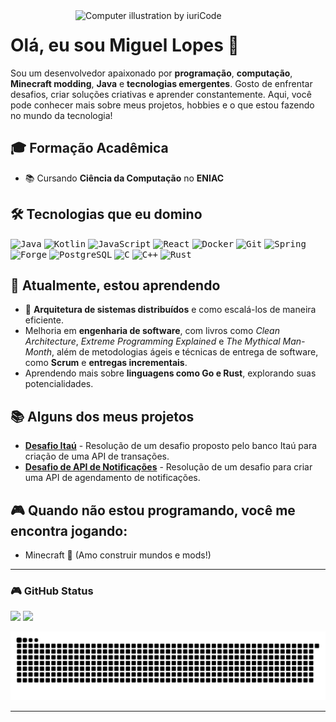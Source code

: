 
<img src="https://raw.githubusercontent.com/MicaelliMedeiros/micaellimedeiros/master/image/computer-illustration.png" width="400px" align="right" alt="Computer illustration by iuriCode">

# Olá, eu sou Miguel Lopes 👋

Sou um desenvolvedor apaixonado por **programação**, **computação**, **Minecraft modding**, **Java** e **tecnologias emergentes**. Gosto de enfrentar desafios, criar soluções criativas e aprender constantemente. Aqui, você pode conhecer mais sobre meus projetos, hobbies e o que estou fazendo no mundo da tecnologia!

## 🎓 Formação Acadêmica

- 📚 Cursando **Ciência da Computação** no **ENIAC**

## 🛠️ Tecnologias que eu domino

<kbd>![Java](https://img.shields.io/badge/Java-ED8B00?style=for-the-badge&logo=java&logoColor=white)</kbd>
<kbd>![Kotlin](https://img.shields.io/badge/Kotlin-7F52FF?style=for-the-badge&logo=kotlin&logoColor=white)</kbd>
<kbd>![JavaScript](https://img.shields.io/badge/JavaScript-F7DF1E?style=for-the-badge&logo=javascript&logoColor=black)</kbd>
<kbd>![React](https://img.shields.io/badge/React-20232A?style=for-the-badge&logo=react&logoColor=61DAFB)</kbd>
<kbd>![Docker](https://img.shields.io/badge/Docker-2496ED?style=for-the-badge&logo=docker&logoColor=white)</kbd>
<kbd>![Git](https://img.shields.io/badge/Git-F05032?style=for-the-badge&logo=git&logoColor=white)</kbd>
<kbd>![Spring](https://img.shields.io/badge/Spring-6DB33F?style=for-the-badge&logo=spring&logoColor=white)</kbd>
<kbd>![Forge](https://img.shields.io/badge/Minecraft-Forge-FA7C16?style=for-the-badge&logo=minecraft&logoColor=white)</kbd>
<kbd>![PostgreSQL](https://img.shields.io/badge/PostgreSQL-4169E1?style=for-the-badge&logo=postgresql&logoColor=white)</kbd>
<kbd>![C](https://img.shields.io/badge/C-00599C?style=for-the-badge&logo=c&logoColor=white)</kbd>
<kbd>![C++](https://img.shields.io/badge/C++-00599C?style=for-the-badge&logo=cplusplus&logoColor=white)</kbd>
<kbd>![Rust](https://img.shields.io/badge/Rust-000000?style=for-the-badge&logo=rust&logoColor=white)</kbd>

## 🌱 Atualmente, estou aprendendo

- 🚀 **Arquitetura de sistemas distribuídos** e como escalá-los de maneira eficiente.
- Melhoria em **engenharia de software**, com livros como *Clean Architecture*, *Extreme Programming Explained* e *The Mythical Man-Month*, além de metodologias ágeis e técnicas de entrega de software, como **Scrum** e **entregas incrementais**.
- Aprendendo mais sobre **linguagens como Go e Rust**, explorando suas potencialidades.

## 📚 Alguns dos meus projetos

- **[Desafio Itaú](https://github.com/MiguelLopesDel/Transaction-Api-Desafio-Itau)** - Resolução de um desafio proposto pelo banco Itaú para criação de uma API de transações.
- **[Desafio de API de Notificações](https://github.com/MiguelLopesDel/api-agendamento-notificacao)** - Resolução de um desafio para criar uma API de agendamento de notificações.

[//]: # ([<kbd>![LinkedIn]&#40;https://img.shields.io/badge/LinkedIn-0077B5?style=for-the-badge&logo=linkedin&logoColor=white&#41;</kbd>]&#40;https://www.linkedin.com/in/miguellopesdel&#41;)
[//]: #[<kbd>![GitHub](https://img.shields.io/badge/GitHub-100000?style=for-the-badge&logo=github&logoColor=white)</kbd>](https://github.com/MiguelLopesDel)

## 🎮 Quando não estou programando, você me encontra jogando:

- Minecraft 🏰 (Amo construir mundos e mods!)

---

### 🎮 GitHub Status

<p>
    <img src="https://github-readme-stats.vercel.app/api?username=MiguelLopesDel&show_icons=true&theme=tokyonight" width="441">
    <img src="https://github-readme-stats.vercel.app/api/top-langs/?username=MiguelLopesDel&layout=compact&theme=tokyonight" width="335">
</p>

![Snake animation](https://github.com/MiguelLopesDel/MiguelLopesDel/blob/output/github-contribution-grid-snake-dark.svg)

---
